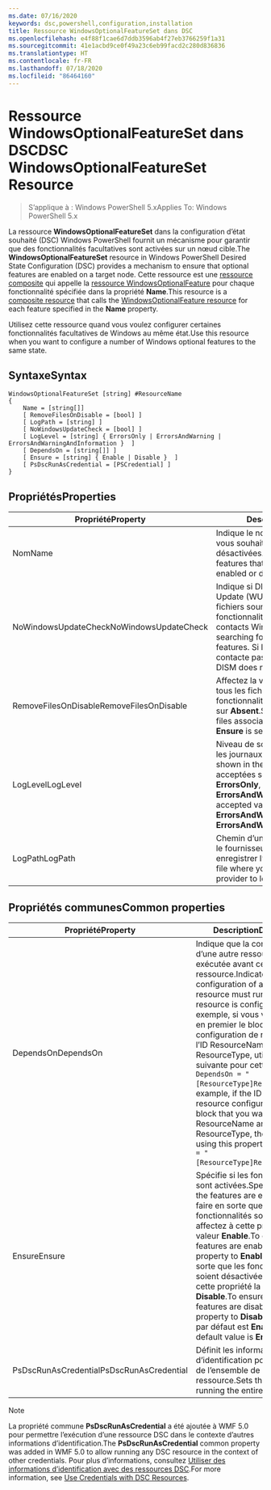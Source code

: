 ```yaml
---
ms.date: 07/16/2020
keywords: dsc,powershell,configuration,installation
title: Ressource WindowsOptionalFeatureSet dans DSC
ms.openlocfilehash: e4f88f1cae6d7ddb3596ab4f27eb3766259f1a31
ms.sourcegitcommit: 41e1acbd9ce0f49a23c6eb99facd2c280d836836
ms.translationtype: HT
ms.contentlocale: fr-FR
ms.lasthandoff: 07/18/2020
ms.locfileid: "86464160"
---
```

# <a name="dsc-windowsoptionalfeatureset-resource"></a><span data-ttu-id="f0ea1-103">Ressource WindowsOptionalFeatureSet dans DSC</span><span class="sxs-lookup"><span data-stu-id="f0ea1-103">DSC WindowsOptionalFeatureSet Resource</span></span>

> <span data-ttu-id="f0ea1-104">S’applique à : Windows PowerShell 5.x</span><span class="sxs-lookup"><span data-stu-id="f0ea1-104">Applies To: Windows PowerShell 5.x</span></span>

<span data-ttu-id="f0ea1-105">La ressource **WindowsOptionalFeatureSet** dans la configuration d’état souhaité (DSC) Windows PowerShell fournit un mécanisme pour garantir que des fonctionnalités facultatives sont activées sur un nœud cible.</span><span class="sxs-lookup"><span data-stu-id="f0ea1-105">The **WindowsOptionalFeatureSet** resource in Windows PowerShell Desired State Configuration (DSC) provides a mechanism to ensure that optional features are enabled on a target node.</span></span> <span data-ttu-id="f0ea1-106">Cette ressource est une [ressource composite](../../../resources/authoringResourceComposite.md) qui appelle la [ressource WindowsOptionalFeature](windowsOptionalFeatureResource.md) pour chaque fonctionnalité spécifiée dans la propriété **Name**.</span><span class="sxs-lookup"><span data-stu-id="f0ea1-106">This resource is a [composite resource](../../../resources/authoringResourceComposite.md) that calls the [WindowsOptionalFeature resource](windowsOptionalFeatureResource.md) for each feature specified in the **Name** property.</span></span>

<span data-ttu-id="f0ea1-107">Utilisez cette ressource quand vous voulez configurer certaines fonctionnalités facultatives de Windows au même état.</span><span class="sxs-lookup"><span data-stu-id="f0ea1-107">Use this resource when you want to configure a number of Windows optional features to the same state.</span></span>

## <a name="syntax"></a><span data-ttu-id="f0ea1-108">Syntaxe</span><span class="sxs-lookup"><span data-stu-id="f0ea1-108">Syntax</span></span>

```Syntax
WindowsOptionalFeatureSet [string] #ResourceName
{
    Name = [string[]]
    [ RemoveFilesOnDisable = [bool] ]
    [ LogPath = [string] ]
    [ NoWindowsUpdateCheck = [bool] ]
    [ LogLevel = [string] { ErrorsOnly | ErrorsAndWarning | ErrorsAndWarningAndInformation }  ]
    [ DependsOn = [string[]] ]
    [ Ensure = [string] { Enable | Disable }  ]
    [ PsDscRunAsCredential = [PSCredential] ]
}
```

## <a name="properties"></a><span data-ttu-id="f0ea1-109">Propriétés</span><span class="sxs-lookup"><span data-stu-id="f0ea1-109">Properties</span></span>

|<span data-ttu-id="f0ea1-110">Propriété</span><span class="sxs-lookup"><span data-stu-id="f0ea1-110">Property</span></span> |<span data-ttu-id="f0ea1-111">Description</span><span class="sxs-lookup"><span data-stu-id="f0ea1-111">Description</span></span> |
|---|---|
|<span data-ttu-id="f0ea1-112">Nom</span><span class="sxs-lookup"><span data-stu-id="f0ea1-112">Name</span></span> |<span data-ttu-id="f0ea1-113">Indique le nom des fonctionnalités que vous souhaitez voir activées ou désactivées.</span><span class="sxs-lookup"><span data-stu-id="f0ea1-113">Indicates the name of the features that you want to ensure are enabled or disabled.</span></span> |
|<span data-ttu-id="f0ea1-114">NoWindowsUpdateCheck</span><span class="sxs-lookup"><span data-stu-id="f0ea1-114">NoWindowsUpdateCheck</span></span> |<span data-ttu-id="f0ea1-115">Indique si DISM contacte Windows Update (WU) lors de la recherche des fichiers sources pour activer les fonctionnalités.</span><span class="sxs-lookup"><span data-stu-id="f0ea1-115">Specifies whether DISM contacts Windows Update (WU) when searching for the source files to enable features.</span></span> <span data-ttu-id="f0ea1-116">Si la valeur est `$true`, DISM ne contacte pas Windows Update.</span><span class="sxs-lookup"><span data-stu-id="f0ea1-116">If `$true`, DISM does not contact WU.</span></span> |
|<span data-ttu-id="f0ea1-117">RemoveFilesOnDisable</span><span class="sxs-lookup"><span data-stu-id="f0ea1-117">RemoveFilesOnDisable</span></span> |<span data-ttu-id="f0ea1-118">Affectez la valeur `$true` pour supprimer tous les fichiers associés aux fonctionnalités quand **Ensure** est défini sur **Absent**.</span><span class="sxs-lookup"><span data-stu-id="f0ea1-118">Set to `$true` to remove all files associated with the features when **Ensure** is set to **Absent**.</span></span> |
|<span data-ttu-id="f0ea1-119">LogLevel</span><span class="sxs-lookup"><span data-stu-id="f0ea1-119">LogLevel</span></span> |<span data-ttu-id="f0ea1-120">Niveau de sortie maximal affiché dans les journaux.</span><span class="sxs-lookup"><span data-stu-id="f0ea1-120">The maximum output level shown in the logs.</span></span> <span data-ttu-id="f0ea1-121">Les valeurs acceptées sont les suivantes : **ErrorsOnly**, **ErrorsAndWarning** et **ErrorsAndWarningAndInformation**.</span><span class="sxs-lookup"><span data-stu-id="f0ea1-121">The accepted values are: **ErrorsOnly**, **ErrorsAndWarning**, and **ErrorsAndWarningAndInformation**.</span></span> |
|<span data-ttu-id="f0ea1-122">LogPath</span><span class="sxs-lookup"><span data-stu-id="f0ea1-122">LogPath</span></span> |<span data-ttu-id="f0ea1-123">Chemin d’un fichier journal dans lequel le fournisseur de ressources doit enregistrer l’opération.</span><span class="sxs-lookup"><span data-stu-id="f0ea1-123">The path to a log file where you want the resource provider to log the operation.</span></span> |

## <a name="common-properties"></a><span data-ttu-id="f0ea1-124">Propriétés communes</span><span class="sxs-lookup"><span data-stu-id="f0ea1-124">Common properties</span></span>

|<span data-ttu-id="f0ea1-125">Propriété</span><span class="sxs-lookup"><span data-stu-id="f0ea1-125">Property</span></span> |<span data-ttu-id="f0ea1-126">Description</span><span class="sxs-lookup"><span data-stu-id="f0ea1-126">Description</span></span> |
|---|---|
|<span data-ttu-id="f0ea1-127">DependsOn</span><span class="sxs-lookup"><span data-stu-id="f0ea1-127">DependsOn</span></span> |<span data-ttu-id="f0ea1-128">Indique que la configuration d’une autre ressource doit être exécutée avant celle de cette ressource.</span><span class="sxs-lookup"><span data-stu-id="f0ea1-128">Indicates that the configuration of another resource must run before this resource is configured.</span></span> <span data-ttu-id="f0ea1-129">Par exemple, si vous voulez exécuter en premier le bloc de script de configuration de ressource ayant l’ID ResourceName et le type ResourceType, utilisez la syntaxe suivante pour cette propriété : `DependsOn = "[ResourceType]ResourceName"`.</span><span class="sxs-lookup"><span data-stu-id="f0ea1-129">For example, if the ID of the resource configuration script block that you want to run first is ResourceName and its type is ResourceType, the syntax for using this property is `DependsOn = "[ResourceType]ResourceName"`.</span></span> |
|<span data-ttu-id="f0ea1-130">Ensure</span><span class="sxs-lookup"><span data-stu-id="f0ea1-130">Ensure</span></span> |<span data-ttu-id="f0ea1-131">Spécifie si les fonctionnalités sont activées.</span><span class="sxs-lookup"><span data-stu-id="f0ea1-131">Specifies whether the features are enabled.</span></span> <span data-ttu-id="f0ea1-132">Pour faire en sorte que les fonctionnalités soient activées, affectez à cette propriété la valeur **Enable**.</span><span class="sxs-lookup"><span data-stu-id="f0ea1-132">To ensure that the features are enabled, set this property to **Enable**.</span></span> <span data-ttu-id="f0ea1-133">Pour faire en sorte que les fonctionnalités soient désactivées, affectez à cette propriété la valeur **Disable**.</span><span class="sxs-lookup"><span data-stu-id="f0ea1-133">To ensure that the features are disabled, set the property to **Disable**.</span></span> <span data-ttu-id="f0ea1-134">La valeur par défaut est **Enable**.</span><span class="sxs-lookup"><span data-stu-id="f0ea1-134">The default value is **Enable**.</span></span> |
|<span data-ttu-id="f0ea1-135">PsDscRunAsCredential</span><span class="sxs-lookup"><span data-stu-id="f0ea1-135">PsDscRunAsCredential</span></span> |<span data-ttu-id="f0ea1-136">Définit les informations d’identification pour l’exécution de l’ensemble de la ressource.</span><span class="sxs-lookup"><span data-stu-id="f0ea1-136">Sets the credential for running the entire resource as.</span></span> |

> [!NOTE]
> <span data-ttu-id="f0ea1-137">La propriété commune **PsDscRunAsCredential** a été ajoutée à WMF 5.0 pour permettre l’exécution d’une ressource DSC dans le contexte d’autres informations d’identification.</span><span class="sxs-lookup"><span data-stu-id="f0ea1-137">The **PsDscRunAsCredential** common property was added in WMF 5.0 to allow running any DSC resource in the context of other credentials.</span></span> <span data-ttu-id="f0ea1-138">Pour plus d’informations, consultez [Utiliser des informations d’identification avec des ressources DSC](../../../configurations/runasuser.md).</span><span class="sxs-lookup"><span data-stu-id="f0ea1-138">For more information, see [Use Credentials with DSC Resources](../../../configurations/runasuser.md).</span></span>
